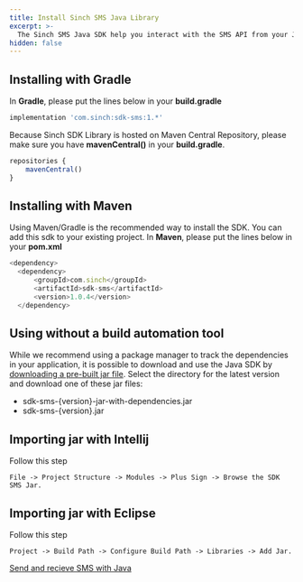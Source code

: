 ```yaml
---
title: Install Sinch SMS Java Library 
excerpt: >-
  The Sinch SMS Java SDK help you interact with the SMS API from your Java Application. This guide helps you set up SMS SDK in your application.
hidden: false
---
```


## Installing with Gradle 
In **Gradle**, please put the lines below in your **build.gradle**

```javascript
implementation 'com.sinch:sdk-sms:1.*'
```

Because Sinch SDK Library is hosted on Maven Central Repository, please make sure you have **mavenCentral()** in your **build.gradle**.

```javascript
repositories {
    mavenCentral()
}
```

## Installing with Maven

Using Maven/Gradle is the recommended way to install the SDK. You can add this sdk to your existing project.
In **Maven**, please put the lines below in your **pom.xml**

```javascript
<dependency>
  <dependency>
      <groupId>com.sinch</groupId>
      <artifactId>sdk-sms</artifactId>
      <version>1.0.4</version>
  </dependency>
```

## Using without a build automation tool

While we recommend using a package manager to track the dependencies in your application, it is possible to download and use the Java SDK by [downloading a pre-built jar file](https://repo1.maven.org/maven2/com/sinch/sdk-sms/). Select the directory for the latest version and download one of these jar files:

- sdk-sms-{version}-jar-with-dependencies.jar  
- sdk-sms-{version}.jar


## Importing jar with Intellij

Follow this step

```
File -> Project Structure -> Modules -> Plus Sign -> Browse the SDK SMS Jar.
```

## Importing jar with Eclipse

Follow this step

```
Project -> Build Path -> Configure Build Path -> Libraries -> Add Jar.
```
[Send and recieve SMS with Java](https://developers.sinch.com/docs/sms-java-library)
